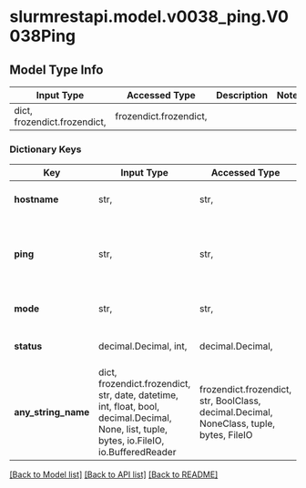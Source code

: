 # slurmrestapi.model.v0038_ping.V0038Ping

## Model Type Info
Input Type | Accessed Type | Description | Notes
------------ | ------------- | ------------- | -------------
dict, frozendict.frozendict,  | frozendict.frozendict,  |  | 

### Dictionary Keys
Key | Input Type | Accessed Type | Description | Notes
------------ | ------------- | ------------- | ------------- | -------------
**hostname** | str,  | str,  | slurm controller hostname | [optional] 
**ping** | str,  | str,  | slurm controller host up | [optional] must be one of ["UP", "DOWN", ] 
**mode** | str,  | str,  | slurm controller mode | [optional] 
**status** | decimal.Decimal, int,  | decimal.Decimal,  | slurm controller status | [optional] 
**any_string_name** | dict, frozendict.frozendict, str, date, datetime, int, float, bool, decimal.Decimal, None, list, tuple, bytes, io.FileIO, io.BufferedReader | frozendict.frozendict, str, BoolClass, decimal.Decimal, NoneClass, tuple, bytes, FileIO | any string name can be used but the value must be the correct type | [optional]

[[Back to Model list]](../../README.md#documentation-for-models) [[Back to API list]](../../README.md#documentation-for-api-endpoints) [[Back to README]](../../README.md)

